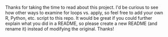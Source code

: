 Thanks for taking the time to read about this project. I'd be curious to see how other ways to examine for loops vs. apply, so feel free to add your own R, Python, etc. script to this repo. It would be great if you could further explain what you did in a README, so please create a new README (and rename it) instead of modifying the original. Thanks!
